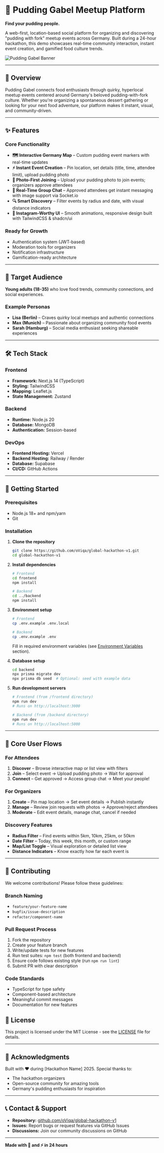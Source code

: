 # 🍮 Pudding Gabel Meetup Platform

**Find your pudding people.**

A web-first, location-based social platform for organizing and discovering "pudding with fork" meetup events across Germany. Built during a 24-hour hackathon, this demo showcases real-time community interaction, instant event creation, and gamified food culture trends.

![Pudding Gabel Banner](https://via.placeholder.com/1200x400/FF6B9D/FFFFFF?text=Pudding+Gabel+Meetup)

---

## 🎯 Overview

Pudding Gabel connects food enthusiasts through quirky, hyperlocal meetup events centered around Germany's beloved pudding-with-fork culture. Whether you're organizing a spontaneous dessert gathering or looking for your next food adventure, our platform makes it instant, visual, and community-driven.

---

## ✨ Features

### Core Functionality
- **🗺️ Interactive Germany Map** – Custom pudding event markers with real-time updates
- **⚡ Instant Event Creation** – Pin location, set details (title, time, attendee limit), upload pudding photo
- **📸 Photo-First Joining** – Upload your pudding photo to join events; organizers approve attendees
- **💬 Real-Time Group Chat** – Approved attendees get instant messaging with image support via Socket.io
- **🔍 Smart Discovery** – Filter events by radius and date, with visual distance indicators
- **🎨 Instagram-Worthy UI** – Smooth animations, responsive design built with TailwindCSS & shadcn/ui

### Ready for Growth
- Authentication system (JWT-based)
- Moderation tools for organizers
- Notification infrastructure
- Gamification-ready architecture

---

## 👥 Target Audience

**Young adults (18-35)** who love food trends, community connections, and social experiences.

### Example Personas
- **Lisa (Berlin)** – Craves quirky local meetups and authentic connections
- **Max (Munich)** – Passionate about organizing community food events
- **Sarah (Hamburg)** – Social media enthusiast seeking shareable experiences

---

## 🛠️ Tech Stack

### Frontend
- **Framework:** Next.js 14 (TypeScript)
- **Styling:** TailwindCSS
- **Mapping:** Leaflet.js
- **State Management:** Zustand

### Backend
- **Runtime:** Node.js 20
- **Database:** MongoDB
- **Authentication:** Session-based

### DevOps
- **Frontend Hosting:** Vercel
- **Backend Hosting:** Railway / Render
- **Database:** Supabase
- **CI/CD:** GitHub Actions

---

## 🚀 Getting Started

### Prerequisites
- Node.js 18+ and npm/yarn
- Git

### Installation

1. **Clone the repository**
   ```bash
   git clone https://github.com/oViqa/global-hackathon-v1.git
   cd global-hackathon-v1
   ```

2. **Install dependencies**
   ```bash
   # Frontend
   cd frontend
   npm install

   # Backend
   cd ../backend
   npm install
   ```

3. **Environment setup**
   ```bash
   # Frontend
   cp .env.example .env.local
   
   # Backend
   cp .env.example .env
   ```
   
   Fill in required environment variables (see [Environment Variables](#environment-variables) section).

4. **Database setup**
   ```bash
   cd backend
   npx prisma migrate dev
   npx prisma db seed  # Optional: seed with example data
   ```

5. **Run development servers**
   ```bash
   # Frontend (from /frontend directory)
   npm run dev
   # Runs on http://localhost:3000

   # Backend (from /backend directory)
   npm run dev
   # Runs on http://localhost:5000
   ```

---

## 📱 Core User Flows

### For Attendees
1. **Discover** – Browse interactive map or list view with filters
2. **Join** – Select event → Upload pudding photo → Wait for approval
3. **Connect** – Get approved → Access group chat → Meet your people!

### For Organizers
1. **Create** – Pin map location → Set event details → Publish instantly
2. **Manage** – Review join requests with photos → Approve/reject attendees
3. **Moderate** – Edit event details, manage chat, cancel if needed

### Discovery Features
- **Radius Filter** – Find events within 5km, 10km, 25km, or 50km
- **Date Filter** – Today, this week, this month, or custom range
- **Map/List Toggle** – Visual exploration or detailed list view
- **Distance Indicators** – Know exactly how far each event is

---

## 🤝 Contributing

We welcome contributions! Please follow these guidelines:

### Branch Naming
- `feature/your-feature-name`
- `bugfix/issue-description`
- `refactor/component-name`

### Pull Request Process
1. Fork the repository
2. Create your feature branch
3. Write/update tests for new features
4. Run test suites: `npm test` (both frontend and backend)
5. Ensure code follows existing style (run `npm run lint`)
6. Submit PR with clear description

### Code Standards
- TypeScript for type safety
- Component-based architecture
- Meaningful commit messages
- Documentation for new features


## 📄 License

This project is licensed under the MIT License - see the [LICENSE](LICENSE) file for details.

---

## 🙏 Acknowledgments

Built with ❤️ during [Hackathon Name] 2025. Special thanks to:
- The hackathon organizers
- Open-source community for amazing tools
- Germany's pudding enthusiasts for inspiration

---

## 📞 Contact & Support

- **Repository:** [github.com/oViqa/global-hackathon-v1](https://github.com/oViqa/global-hackathon-v1)
- **Issues:** Report bugs or request features via GitHub Issues
- **Discussions:** Join our community discussions on GitHub

---

**Made with 🍮 and ⚡ in 24 hours**
